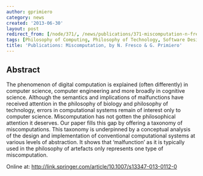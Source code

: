 ```yaml
---
author: gprimiero
category: news
created: '2013-06-30'
layout: post
redirect_from: [/node/371/, /news/publications/371-miscomputation-n-fresco-g-primiero/]
tags: [Philosophy of Computing, Philosophy of Technology, Software Design]
title: 'Publications: Miscomputation, by N. Fresco & G. Primiero'
---
```

## Abstract

The phenomenon of digital computation is explained (often differently) in
computer science, computer engineering and more broadly in cognitive science.
Although the semantics and implications of malfunctions have received
attention in the philosophy of biology and philosophy of technology, errors in
computational systems remain of interest only to computer science.
Miscomputation has not gotten the philosophical attention it deserves. Our
paper fills this gap by offering a taxonomy of miscomputations. This taxonomy
is underpinned by a conceptual analysis of the design and implementation of
conventional computational systems at various levels of abstraction. It shows
that ‘malfunction’ as it is typically used in the philosophy of artefacts only
represents one type of miscomputation.

Online at: <http://link.springer.com/article/10.1007/s13347-013-0112-0>

